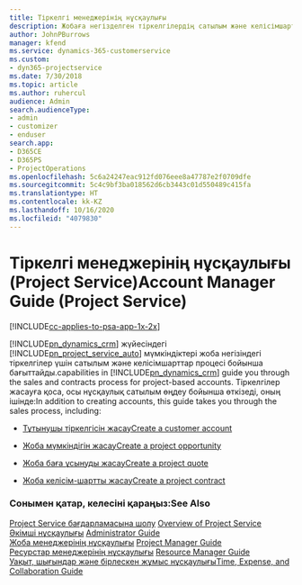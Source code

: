 ```yaml
---
title: Тіркелгі менеджерінің нұсқаулығы
description: Жобаға негізделген тіркелгілердің сатылым және келісімшарт процесі арқылы өтетін Project Service жүйесінің тіркелгі менеджері
author: JohnPBurrows
manager: kfend
ms.service: dynamics-365-customerservice
ms.custom:
- dyn365-projectservice
ms.date: 7/30/2018
ms.topic: article
ms.author: ruhercul
audience: Admin
search.audienceType:
- admin
- customizer
- enduser
search.app:
- D365CE
- D365PS
- ProjectOperations
ms.openlocfilehash: 5c6a24247eac912fd076eee8a47787e2f0709dfe
ms.sourcegitcommit: 5c4c9bf3ba018562d6cb3443c01d550489c415fa
ms.translationtype: HT
ms.contentlocale: kk-KZ
ms.lasthandoff: 10/16/2020
ms.locfileid: "4079830"
---
```

# <a name="account-manager-guide-project-service"></a><span data-ttu-id="409dc-103">Тіркелгі менеджерінің нұсқаулығы (Project Service)</span><span class="sxs-lookup"><span data-stu-id="409dc-103">Account Manager Guide (Project Service)</span></span>

[!INCLUDE[cc-applies-to-psa-app-1x-2x](../includes/cc-applies-to-psa-app-1x-2x.md)]

[!INCLUDE[pn_dynamics_crm](../includes/pn-dynamics-crm.md)] <span data-ttu-id="409dc-104">жүйесіндегі [!INCLUDE[pn_project_service_auto](../includes/pn-project-service-auto.md)] мүмкіндіктері жоба негізіндегі тіркелгілер үшін сатылым және келісімшарттар процесі бойынша бағыттайды.</span><span class="sxs-lookup"><span data-stu-id="409dc-104">capabilities in [!INCLUDE[pn_dynamics_crm](../includes/pn-dynamics-crm.md)] guide you through the sales and contracts process for project-based accounts.</span></span> <span data-ttu-id="409dc-105">Тіркелгілер жасауға қоса, осы нұсқаулық сатылым өңдеу бойынша өткізеді, оның ішінде:</span><span class="sxs-lookup"><span data-stu-id="409dc-105">In addition to creating accounts, this guide takes you through the sales process, including:</span></span>  
  
-   [<span data-ttu-id="409dc-106">Тұтынушы тіркелгісін жасау</span><span class="sxs-lookup"><span data-stu-id="409dc-106">Create a customer account</span></span>](../psa/create-customer-account.md)  
  
-   [<span data-ttu-id="409dc-107">Жоба мүмкіндігін жасау</span><span class="sxs-lookup"><span data-stu-id="409dc-107">Create a project opportunity</span></span>](../psa/create-project-opportunity.md)  
  
-   [<span data-ttu-id="409dc-108">Жоба баға ұсынуды жасау</span><span class="sxs-lookup"><span data-stu-id="409dc-108">Create a project quote</span></span>](../psa/create-project-quote.md)  
  
-   [<span data-ttu-id="409dc-109">Жоба келісім-шартты жасау</span><span class="sxs-lookup"><span data-stu-id="409dc-109">Create a project contract</span></span>](../psa/create-project-contract.md)  
  
  
### <a name="see-also"></a><span data-ttu-id="409dc-110">Сонымен қатар, келесіні қараңыз:</span><span class="sxs-lookup"><span data-stu-id="409dc-110">See Also</span></span>  
 <span data-ttu-id="409dc-111">[Project Service бағдарламасына шолу](../psa/overview.md) </span><span class="sxs-lookup"><span data-stu-id="409dc-111">[Overview of Project Service](../psa/overview.md) </span></span>  
 <span data-ttu-id="409dc-112">[Әкімші нұсқаулығы](../psa/admin-guide.md) </span><span class="sxs-lookup"><span data-stu-id="409dc-112">[Administrator Guide](../psa/admin-guide.md) </span></span>  
 <span data-ttu-id="409dc-113">[Жоба менеджерінің нұсқаулығы](../psa/project-manager-guide.md) </span><span class="sxs-lookup"><span data-stu-id="409dc-113">[Project Manager Guide](../psa/project-manager-guide.md) </span></span>  
 <span data-ttu-id="409dc-114">[Ресурстар менеджерінің нұсқаулығы](../psa/resource-manager-guide.md) </span><span class="sxs-lookup"><span data-stu-id="409dc-114">[Resource Manager Guide](../psa/resource-manager-guide.md) </span></span>  
 [<span data-ttu-id="409dc-115">Уақыт, шығындар және бірлескен жұмыс нұсқаулығы</span><span class="sxs-lookup"><span data-stu-id="409dc-115">Time, Expense, and Collaboration Guide</span></span>](../psa/time-expense-collaboration-guide.md)
